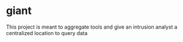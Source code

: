 # giant
This project is meant to aggregate tools and give an intrusion analyst a centralized location to query data
